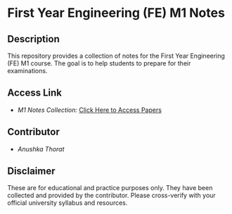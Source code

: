 # First Year Engineering (FE) M1 Notes

## Description

This repository provides a collection of notes for the First Year Engineering (FE) M1 course. The goal is to help students to prepare for their examinations.

## Access Link

* *M1 Notes Collection:* [Click Here to Access Papers](https://drive.google.com/drive/folders/1-bh0w30WpTUHcSEO14FI1UPIhcXCJZWZ?usp=sharing)


## Contributor

* *Anushka Thorat*

## Disclaimer

These are for educational and practice purposes only. They have been collected and provided by the contributor. Please cross-verify with your official university syllabus and resources.
